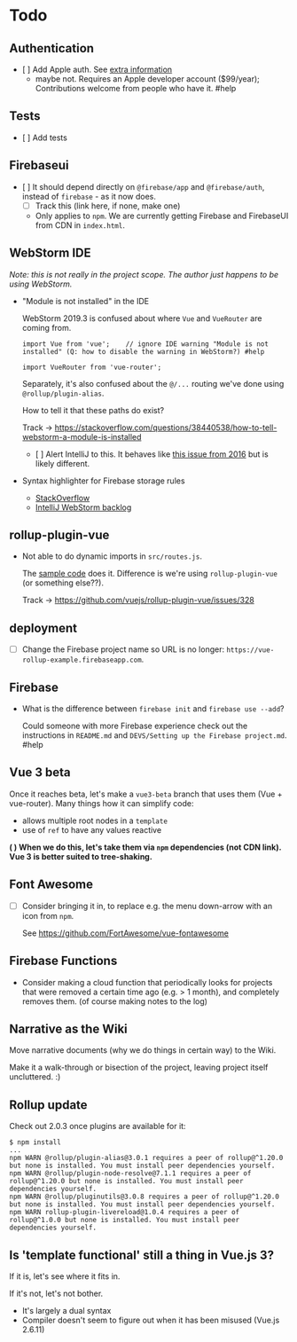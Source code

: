 # Todo

## Authentication

- [ ] Add Apple auth. See [extra information](https://firebase.google.com/docs/auth/web/apple?authuser=0)
  - maybe not. Requires an Apple developer account ($99/year); Contributions welcome from people who have it. #help


## Tests

- [ ] Add tests

<!--
  - Coming to the site with a URL path, going through sign-in, one should land in the original intended path.
-->

## Firebaseui

- [ ] It should depend directly on `@firebase/app` and `@firebase/auth`, instead of `firebase` - as it now does.
  - [ ] Track this (link here, if none, make one)

  - Only applies to `npm`. We are currently getting Firebase and FirebaseUI from CDN in `index.html`.

## WebStorm IDE

*Note: this is not really in the project scope. The author just happens to be using WebStorm.*

- "Module is not installed" in the IDE
 
   WebStorm 2019.3 is confused about where `Vue` and `VueRouter` are coming from.

   ```
   import Vue from 'vue';    // ignore IDE warning "Module is not installed" (Q: how to disable the warning in WebStorm?) #help
   
   import VueRouter from 'vue-router';
   ```

   Separately, it's also confused about the `@/...` routing we've done using `@rollup/plugin-alias`.

   How to tell it that these paths do exist?

   Track -> https://stackoverflow.com/questions/38440538/how-to-tell-webstorm-a-module-is-installed

   - [ ] Alert IntelliJ to this. It behaves like [this issue from 2016](https://intellij-support.jetbrains.com/hc/en-us/community/posts/207304095-Using-ES6-import-and-node-modules-are-marked-as-Module-is-not-installed-) but is likely different.


- Syntax highlighter for Firebase storage rules

   - [StackOverflow](https://stackoverflow.com/questions/59999967/is-there-a-firebase-storage-rules-syntax-highlighter-for-webstorm)
   - [IntelliJ WebStorm backlog](https://youtrack.jetbrains.com/issue/IDEABKL-7927?p=IDEA-200507)

   
   
## rollup-plugin-vue

- Not able to do dynamic imports in `src/routes.js`.

   The [sample code](https://github.com/gautemo/Vue-guard-routes-with-Firebase-Authentication/blob/master/src/router/index.js#L15) does it. Difference is we're using `rollup-plugin-vue` (or something else??).

   Track -> https://github.com/vuejs/rollup-plugin-vue/issues/328


## deployment

- [ ] Change the Firebase project name so URL is no longer: `https://vue-rollup-example.firebaseapp.com`.


## Firebase

- What is the difference between `firebase init` and `firebase use --add`? 

   Could someone with more Firebase experience check out the instructions in `README.md` and `DEVS/Setting up the Firebase project.md`. #help


## Vue 3 beta

Once it reaches beta, let's make a `vue3-beta` branch that uses them (Vue + vue-router). Many things how it can simplify code:

- allows multiple root nodes in a `template`
- use of `ref` to have any values reactive

**( ) When we do this, let's take them via `npm` dependencies (not CDN link). Vue 3 is better suited to tree-shaking.**


## Font Awesome

- [ ] Consider bringing it in, to replace e.g. the menu down-arrow with an icon from `npm`. 

   See https://github.com/FortAwesome/vue-fontawesome

## Firebase Functions

- Consider making a cloud function that periodically looks for projects that were removed a certain time ago (e.g. > 1 month), and completely removes them. (of course making notes to the log)

## Narrative as the Wiki

Move narrative documents (why we do things in certain way) to the Wiki. 

Make it a walk-through or bisection of the project, leaving project itself uncluttered. :)

## Rollup update

Check out 2.0.3 once plugins are available for it:

```
$ npm install
...
npm WARN @rollup/plugin-alias@3.0.1 requires a peer of rollup@^1.20.0 but none is installed. You must install peer dependencies yourself.
npm WARN @rollup/plugin-node-resolve@7.1.1 requires a peer of rollup@^1.20.0 but none is installed. You must install peer dependencies yourself.
npm WARN @rollup/pluginutils@3.0.8 requires a peer of rollup@^1.20.0 but none is installed. You must install peer dependencies yourself.
npm WARN rollup-plugin-livereload@1.0.4 requires a peer of rollup@^1.0.0 but none is installed. You must install peer dependencies yourself.
```

## Is 'template functional' still a thing in Vue.js 3?

If it is, let's see where it fits in.

If it's not, let's not bother.

- It's largely a dual syntax
- Compiler doesn't seem to figure out when it has been misused (Vue.js 2.6.11)

